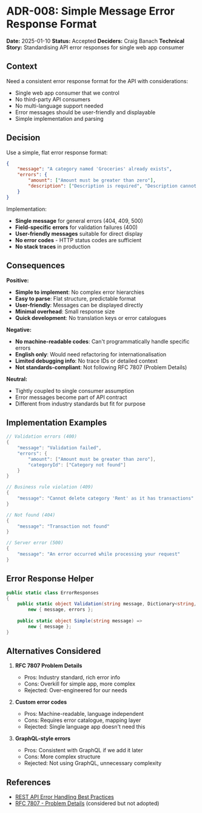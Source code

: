 # ADR-008: Simple Message Error Response Format

**Date:** 2025-01-10
**Status:** Accepted
**Deciders:** Craig Banach
**Technical Story:** Standardising API error responses for single web app consumer

## Context

Need a consistent error response format for the API with considerations:
- Single web app consumer that we control
- No third-party API consumers
- No multi-language support needed
- Error messages should be user-friendly and displayable
- Simple implementation and parsing

## Decision

Use a simple, flat error response format:

```json
{
    "message": "A category named 'Groceries' already exists",
    "errors": {
        "amount": ["Amount must be greater than zero"],
        "description": ["Description is required", "Description cannot exceed 200 characters"]
    }
}
```

Implementation:
- **Single message** for general errors (404, 409, 500)
- **Field-specific errors** for validation failures (400)
- **User-friendly messages** suitable for direct display
- **No error codes** - HTTP status codes are sufficient
- **No stack traces** in production

## Consequences

**Positive:**
- **Simple to implement**: No complex error hierarchies
- **Easy to parse**: Flat structure, predictable format
- **User-friendly**: Messages can be displayed directly
- **Minimal overhead**: Small response size
- **Quick development**: No translation keys or error catalogues

**Negative:**
- **No machine-readable codes**: Can't programmatically handle specific errors
- **English only**: Would need refactoring for internationalisation
- **Limited debugging info**: No trace IDs or detailed context
- **Not standards-compliant**: Not following RFC 7807 (Problem Details)

**Neutral:**
- Tightly coupled to single consumer assumption
- Error messages become part of API contract
- Different from industry standards but fit for purpose

## Implementation Examples

```csharp
// Validation errors (400)
{
    "message": "Validation failed",
    "errors": {
        "amount": ["Amount must be greater than zero"],
        "categoryId": ["Category not found"]
    }
}

// Business rule violation (409)
{
    "message": "Cannot delete category 'Rent' as it has transactions"
}

// Not found (404)
{
    "message": "Transaction not found"
}

// Server error (500)
{
    "message": "An error occurred while processing your request"
}
```

## Error Response Helper

```csharp
public static class ErrorResponses
{
    public static object Validation(string message, Dictionary<string, string[]> errors) =>
        new { message, errors };
        
    public static object Simple(string message) =>
        new { message };
}
```

## Alternatives Considered

1. **RFC 7807 Problem Details**
   - Pros: Industry standard, rich error info
   - Cons: Overkill for simple app, more complex
   - Rejected: Over-engineered for our needs

2. **Custom error codes**
   - Pros: Machine-readable, language independent
   - Cons: Requires error catalogue, mapping layer
   - Rejected: Single language app doesn't need this

3. **GraphQL-style errors**
   - Pros: Consistent with GraphQL if we add it later
   - Cons: More complex structure
   - Rejected: Not using GraphQL, unnecessary complexity

## References

- [REST API Error Handling Best Practices](https://blog.restcase.com/rest-api-error-handling-best-practices/)
- [RFC 7807 - Problem Details](https://datatracker.ietf.org/doc/html/rfc7807) (considered but not adopted)